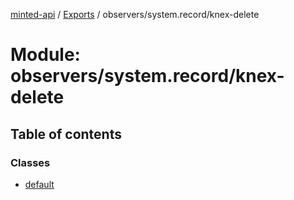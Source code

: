 [minted-api](../README.md) / [Exports](../modules.md) / observers/system.record/knex-delete

# Module: observers/system.record/knex-delete

## Table of contents

### Classes

- [default](../classes/observers_system_record_knex_delete.default.md)
